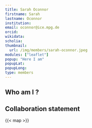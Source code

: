```yaml
---
title: Sarah Oconnor
firstname: Sarah
lastname: Oconnor
institution: 
email: oconnor@ice.mpg.de
orcid: 
wikidata: 
scholia: 
thumbnail:
  url: /img/members/sarah-oconnor.jpeg
modules: ["leaflet"]
popup: "Here I am"
popupLat: 
popupLong: 
type: members
---
```


## Who am I ?

## Collaboration statement

{{< map >}}
